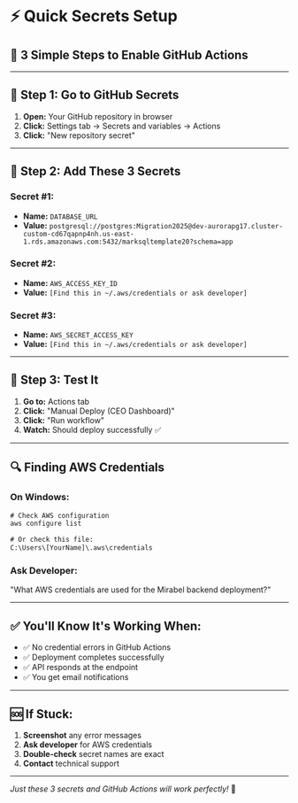 # ⚡ Quick Secrets Setup

## 🎯 **3 Simple Steps to Enable GitHub Actions**

---

## 📍 **Step 1: Go to GitHub Secrets**

1. **Open:** Your GitHub repository in browser
2. **Click:** Settings tab → Secrets and variables → Actions
3. **Click:** "New repository secret"

---

## 🔑 **Step 2: Add These 3 Secrets**

### **Secret #1:**
- **Name:** `DATABASE_URL`
- **Value:** `postgresql://postgres:Migration2025@dev-aurorapg17.cluster-custom-cd67qapnp4nh.us-east-1.rds.amazonaws.com:5432/marksqltemplate20?schema=app`

### **Secret #2:**
- **Name:** `AWS_ACCESS_KEY_ID`
- **Value:** `[Find this in ~/.aws/credentials or ask developer]`

### **Secret #3:**
- **Name:** `AWS_SECRET_ACCESS_KEY`
- **Value:** `[Find this in ~/.aws/credentials or ask developer]`

---

## 🧪 **Step 3: Test It**

1. **Go to:** Actions tab
2. **Click:** "Manual Deploy (CEO Dashboard)"
3. **Click:** "Run workflow"
4. **Watch:** Should deploy successfully ✅

---

## 🔍 **Finding AWS Credentials**

### **On Windows:**
```cmd
# Check AWS configuration
aws configure list

# Or check this file:
C:\Users\[YourName]\.aws\credentials
```

### **Ask Developer:**
"What AWS credentials are used for the Mirabel backend deployment?"

---

## ✅ **You'll Know It's Working When:**

- ✅ No credential errors in GitHub Actions
- ✅ Deployment completes successfully
- ✅ API responds at the endpoint
- ✅ You get email notifications

---

## 🆘 **If Stuck:**

1. **Screenshot** any error messages
2. **Ask developer** for AWS credentials
3. **Double-check** secret names are exact
4. **Contact** technical support

---

*Just these 3 secrets and GitHub Actions will work perfectly!* 🚀